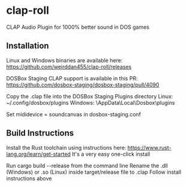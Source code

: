 # clap-roll
CLAP Audio Plugin for 1000% better sound in DOS games

## Installation
Linux and Windows binaries are available here: https://github.com/weirddan455/clap-roll/releases

DOSBox Staging CLAP support is available in this PR: https://github.com/dosbox-staging/dosbox-staging/pull/4090

Copy the .clap file into the DOSBox Staging Plugins directory
Linux: ~/.config/dosbox/plugins
Windows: \AppData\Local\Dosbox\plugins

Set mididevice = soundcanvas in dosbox-staging.conf

## Build Instructions
Install the Rust toolchain using instructions here: https://www.rust-lang.org/learn/get-started
It's a very easy one-click install

Run cargo build --release from the command line
Rename the .dll (Windows) or .so (Linux) inside target/release file to .clap
Follow install instructions above
